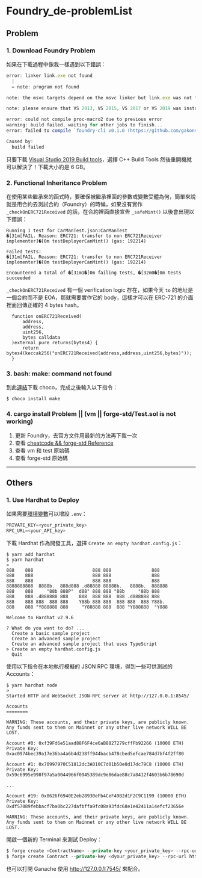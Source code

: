 # Foundry_de-problemList

## Problem

### 1. Download Foundry Problem

如果在下載過程中像我一樣遇到以下錯誤：
```javascript
error: linker link.exe not found
  |
  = note: program not found

note: the msvc targets depend on the msvc linker but link.exe was not found

note: please ensure that VS 2013, VS 2015, VS 2017 or VS 2019 was installed with the Visual C++ option

error: could not compile proc-macro2 due to previous error
warning: build failed, waiting for other jobs to finish...
error: failed to compile `foundry-cli v0.1.0 (https://github.com/gakonst/foundry#d66f9d58)`, intermediate artifacts can be found at C:\Users\qazws\AppData\Local\Temp\cargo-installe6Rd6Y

Caused by:
  build failed
```

只要下載 [ Visual Studio 2019 Build tools](https://www.blogger.com/null)，選擇 C++ Build Tools 然後重開機就可以解決了！下載大小約是 6 GB。

### 2. Functional Inheritance Problem

在使用某些繼承來的函式時，要確保被繼承裡面的參數或變數受體為何，簡單來說就是用合約去測試合約（Foundry）的時候，如果沒有實作 `_checkOnERC721Received` 的話，在合約裡面直接宣告 `_safeMint()` 以後會出現以下錯誤：
```
Running 1 test for CarManTest.json:CarManTest
�[31m[FAIL. Reason: ERC721: transfer to non ERC721Receiver implementer]�[0m testDeployerCanMint() (gas: 192214)

Failed tests:
�[31m[FAIL. Reason: ERC721: transfer to non ERC721Receiver implementer]�[0m testDeployerCanMint() (gas: 192214)

Encountered a total of �[31m1�[0m failing tests, �[32m0�[0m tests succeeded
```

`_checkOnERC721Received` 有一個 verification logic 存在，如果今天 `to` 的地址是一個合約而不是 EOA，那就需要實作它的 body，這樣才可以在 ERC-721 的介面裡面回傳正確的 4 bytes hash。
```solidity=
  function onERC721Received(
      address, 
      address, 
      uint256, 
      bytes calldata
  )external pure returns(bytes4) {
      return bytes4(keccak256("onERC721Received(address,address,uint256,bytes)"));
  } 
```

### 3. bash: make: command not found

到此[連結](https://chocolatey.org/install#individual)下載 choco，完成之後輸入以下指令：
```
$ choco install make
```

### 4. cargo install Problem || (vm || forge-std/Test.sol is not working)

1. 更新 Foundry，去官方文件用最新的方法再下載一次
3. 查看 [cheatcode && forge-std Reference](https://book.getfoundry.sh/reference/index.html)
4. 查看 vm 和 test 原始碼
5. 查看 forge-std 原始碼

---

## Others

### 1. Use Hardhat to Deploy

如果需要[環境變數](https://book.getfoundry.sh/forge/deploying.html?highlight=env#deploying)可以增設 `.env`：
```javascript
PRIVATE_KEY=<your_private_key>
RPC_URL=<your_API_key>
```

下載 Hardhat 作為開發工具，選擇 `Create an empty hardhat.config.js`：
```javascript=
$ yarn add hardhat
$ yarn hardhat
>
888    888                      888 888               888
888    888                      888 888               888
888    888                      888 888               888
8888888888  8888b.  888d888 .d88888 88888b.   8888b.  888888
888    888     "88b 888P"  d88" 888 888 "88b     "88b 888
888    888 .d888888 888    888  888 888  888 .d888888 888
888    888 888  888 888    Y88b 888 888  888 888  888 Y88b.
888    888 "Y888888 888     "Y88888 888  888 "Y888888  "Y888

Welcome to Hardhat v2.9.6

? What do you want to do? ... 
  Create a basic sample project
  Create an advanced sample project
  Create an advanced sample project that uses TypeScript
> Create an empty hardhat.config.js
  Quit
```

使用以下指令在本地執行模擬的 JSON RPC 環境，得到一些可供測試的 Accounts：
```javascript=
$ yarn hardhat node
>
Started HTTP and WebSocket JSON-RPC server at http://127.0.0.1:8545/

Accounts
========

WARNING: These accounts, and their private keys, are publicly known.
Any funds sent to them on Mainnet or any other live network WILL BE LOST.

Account #0: 0xf39Fd6e51aad88F6F4ce6aB8827279cffFb92266 (10000 ETH)
Private Key: 0xac0974bec39a17e36ba4a6b4d238ff944bacb478cbed5efcae784d7bf4f2ff80

Account #1: 0x70997970C51812dc3A010C7d01b50e0d17dc79C8 (10000 ETH)
Private Key: 0x59c6995e998f97a5a0044966f0945389dc9e86dae88c7a8412f4603b6b78690d

...

Account #19: 0x8626f6940E2eb28930eFb4CeF49B2d1F2C9C1199 (10000 ETH)
Private Key: 0xdf57089febbacf7ba0bc227dafbffa9fc08a93fdc68e1e42411a14efcf23656e

WARNING: These accounts, and their private keys, are publicly known.
Any funds sent to them on Mainnet or any other live network WILL BE LOST.
```

開啟一個新的 Terminal 來測試 Deploy：
```javascript
$ forge create <ContractName> --private-key <your_private_key> --rpc-url <RPC_URL>
$ forge create Contract --private-key <dyour_private_key> --rpc-url http://127.0.0.1:8545/
```

也可以打開 Ganache 使用 http://127.0.0.1:7545/ 來配合。
